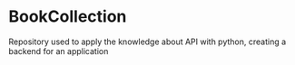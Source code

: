 # BookCollection
Repository used to apply the knowledge about API with python, creating a backend for an application
